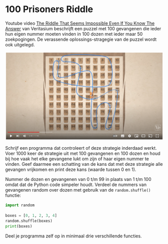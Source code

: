 # 100 Prisoners Riddle

Youtube video [The Riddle That Seems Impossible Even If You Know The
Answer](https://youtu.be/iSNsgj1OCLA) van Veritasium beschrijft een
puzzel met 100 gevangenen die ieder hun eigen nummer moeten vinden in
100 dozen met ieder maar 50 zoekpogingen. De verassende
oplossings-stragegie van de puzzel wordt ook uitgelegd.

![prisoners.png](prisoners.png)

Schrijf een programma dat controleert of deze strategie inderdaad
werkt. Voer 1000 keer de strategie uit met 100 gevangenen en 100 dozen
en houd bij hoe vaak het elke gevangene lukt om zijn of haar eigen
nummer te vinden. Geef daarmee een schatting van de kans dat met deze
strategie alle gevangen vrijkomen en print deze kans (waarde tussen 0
en 1).

Nummer de dozen en gevangenen van 0 t/m 99 in plaats van 1 t/m 100
omdat dat de Python code simpeler houdt. Verdeel de nummers van
gevangenen random over dozen met gebruik van de `random.shuffle()`
functie:

```python
import random

boxes = [0, 1, 2, 3, 4]
random.shuffle(boxes)
print(boxes)
```

Deel je programma zelf op in minimaal drie verschillende functies.
